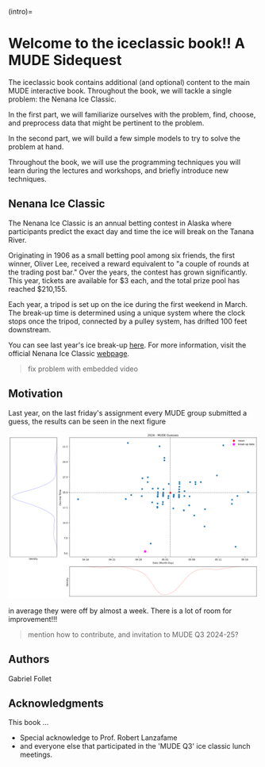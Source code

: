 (intro)=

# Welcome to the iceclassic book!! A MUDE Sidequest

The iceclassic book contains additional (and optional) content to the main MUDE interactive book. Throughout the book, we will tackle a single problem: the Nenana Ice Classic.

In the first part, we will familiarize ourselves with the problem, find, choose, and preprocess data that might be pertinent to the problem.

In the second part, we will build a few simple models to try to solve the problem at hand.

Throughout the book, we will use the programming techniques you will learn during the lectures and workshops, and briefly introduce new techniques.



## Nenana Ice Classic

The Nenana Ice Classic is an annual betting contest in Alaska where participants predict the exact day and time the ice will break on the Tanana River.

Originating in 1906 as a small betting pool among six friends, the first winner, Oliver Lee, received a reward equivalent to "a couple of rounds at the trading post bar." Over the years, the contest has grown significantly. This year, tickets are available for $3 each, and the total prize pool has reached \$210,155.

Each year, a tripod is set up on the ice during the first weekend in March. The break-up time is determined using a unique system where the clock stops once the tripod, connected by a pulley system, has drifted 100 feet downstream.

You can see last year's ice break-up [here](https://youtu.be/hNCz1C4fkqo?list=PLo0kgRXad08K-7DV00t4WNzKaaHovr2wi&t=208). For more information, visit the official Nenana Ice Classic [webpage](https://www.nenanaakiceclassic.com/).
> fix problem with embedded video 
## Motivation

Last year, on the last friday's assignment every MUDE group submitted a guess, the results can be seen in the next figure

 ![Fig.1](../figures/Part1/2024_guesses_with_breakup.png)

in average they were off by almost a week. There is a lot of room for improvement!!!

> mention how to contribute, and invitation to MUDE Q3 2024-25?

## Authors

Gabriel Follet

## Acknowledgments

This book ...

- Special acknowledge to Prof. Robert Lanzafame
- and everyone else that participated in the 'MUDE Q3' ice classic lunch meetings.

<!-- This book is licensed under a <a rel="license" href="http://creativecommons.org/licenses/by/4.0/">Creative Commons Attribution 4.0 International License</a>.

<a rel="license" href="http://creativecommons.org/licenses/by/4.0/"><img alt="Creative Commons License" style="border-width:0" src="https://i.creativecommons.org/l/by/4.0/88x31.png"/></a> -->
